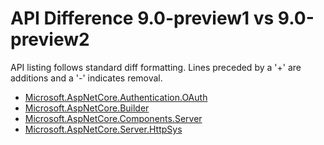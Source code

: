 # API Difference 9.0-preview1 vs 9.0-preview2

API listing follows standard diff formatting.
Lines preceded by a '+' are additions and a '-' indicates removal.

* [Microsoft.AspNetCore.Authentication.OAuth](9.0-preview2_Microsoft.AspNetCore.Authentication.OAuth.md)
* [Microsoft.AspNetCore.Builder](9.0-preview2_Microsoft.AspNetCore.Builder.md)
* [Microsoft.AspNetCore.Components.Server](9.0-preview2_Microsoft.AspNetCore.Components.Server.md)
* [Microsoft.AspNetCore.Server.HttpSys](9.0-preview2_Microsoft.AspNetCore.Server.HttpSys.md)
